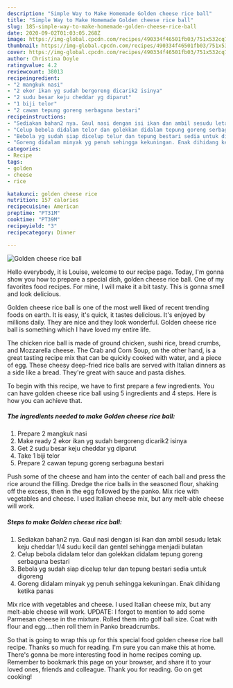 ```yaml
---
description: "Simple Way to Make Homemade Golden cheese rice ball"
title: "Simple Way to Make Homemade Golden cheese rice ball"
slug: 185-simple-way-to-make-homemade-golden-cheese-rice-ball
date: 2020-09-02T01:03:05.268Z
image: https://img-global.cpcdn.com/recipes/490334f46501fb03/751x532cq70/golden-cheese-rice-ball-resipi-foto-utama.jpg
thumbnail: https://img-global.cpcdn.com/recipes/490334f46501fb03/751x532cq70/golden-cheese-rice-ball-resipi-foto-utama.jpg
cover: https://img-global.cpcdn.com/recipes/490334f46501fb03/751x532cq70/golden-cheese-rice-ball-resipi-foto-utama.jpg
author: Christina Doyle
ratingvalue: 4.2
reviewcount: 38013
recipeingredient:
- "2 mangkuk nasi"
- "2 ekor ikan yg sudah bergoreng dicarik2 isinya"
- "2 sudu besar keju cheddar yg diparut"
- "1 biji telor"
- "2 cawan tepung goreng serbaguna bestari"
recipeinstructions:
- "Sediakan bahan2 nya. Gaul nasi dengan isi ikan dan ambil sesudu letak keju cheddar 1/4 sudu kecil dan gentel sehingga menjadi bulatan"
- "Celup bebola didalam telor dan golekkan didalam tepung goreng serbaguna bestari"
- "Bebola yg sudah siap dicelup telur dan tepung bestari sedia untuk digoreng"
- "Goreng didalam minyak yg penuh sehingga kekuningan. Enak dihidang ketika panas"
categories:
- Recipe
tags:
- golden
- cheese
- rice

katakunci: golden cheese rice 
nutrition: 157 calories
recipecuisine: American
preptime: "PT31M"
cooktime: "PT39M"
recipeyield: "3"
recipecategory: Dinner

---
```



![Golden cheese rice ball](https://img-global.cpcdn.com/recipes/490334f46501fb03/751x532cq70/golden-cheese-rice-ball-resipi-foto-utama.jpg)

Hello everybody, it is Louise, welcome to our recipe page. Today, I'm gonna show you how to prepare a special dish, golden cheese rice ball. One of my favorites food recipes. For mine, I will make it a bit tasty. This is gonna smell and look delicious.

Golden cheese rice ball is one of the most well liked of recent trending foods on earth. It is easy, it's quick, it tastes delicious. It's enjoyed by millions daily. They are nice and they look wonderful. Golden cheese rice ball is something which I have loved my entire life.

The chicken rice ball is made of ground chicken, sushi rice, bread crumbs, and Mozzarella cheese. The Crab and Corn Soup, on the other hand, is a great tasting recipe mix that can be quickly cooked with water, and a piece of egg. These cheesy deep-fried rice balls are served with Italian dinners as a side like a bread. They&#39;re great with sauce and pasta dishes.


To begin with this recipe, we have to first prepare a few ingredients. You can have golden cheese rice ball using 5 ingredients and 4 steps. Here is how you can achieve that.

<!--inarticleads1-->

##### The ingredients needed to make Golden cheese rice ball:

1. Prepare 2 mangkuk nasi
1. Make ready 2 ekor ikan yg sudah bergoreng dicarik2 isinya
1. Get 2 sudu besar keju cheddar yg diparut
1. Take 1 biji telor
1. Prepare 2 cawan tepung goreng serbaguna bestari


Push some of the cheese and ham into the center of each ball and press the rice around the filling. Dredge the rice balls in the seasoned flour, shaking off the excess, then in the egg followed by the panko. Mix rice with vegetables and cheese. I used Italian cheese mix, but any melt-able cheese will work. 

<!--inarticleads2-->

##### Steps to make Golden cheese rice ball:

1. Sediakan bahan2 nya. Gaul nasi dengan isi ikan dan ambil sesudu letak keju cheddar 1/4 sudu kecil dan gentel sehingga menjadi bulatan
1. Celup bebola didalam telor dan golekkan didalam tepung goreng serbaguna bestari
1. Bebola yg sudah siap dicelup telur dan tepung bestari sedia untuk digoreng
1. Goreng didalam minyak yg penuh sehingga kekuningan. Enak dihidang ketika panas


Mix rice with vegetables and cheese. I used Italian cheese mix, but any melt-able cheese will work. UPDATE: I forgot to mention to add some Parmesan cheese in the mixture. Rolled them into golf ball size. Coat with flour and egg….then roll them in Panko breadcrumbs. 

So that is going to wrap this up for this special food golden cheese rice ball recipe. Thanks so much for reading. I'm sure you can make this at home. There's gonna be more interesting food in home recipes coming up. Remember to bookmark this page on your browser, and share it to your loved ones, friends and colleague. Thank you for reading. Go on get cooking!
